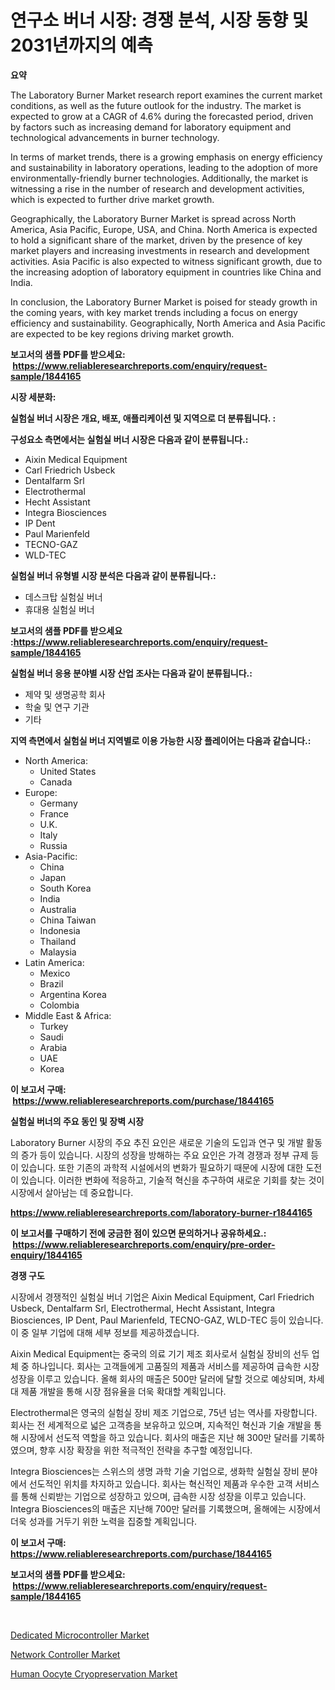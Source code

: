 <p><h1>연구소 버너 시장: 경쟁 분석, 시장 동향 및 2031년까지의 예측</h1></p><p><strong>요약</strong></p>
<p><p>The Laboratory Burner Market research report examines the current market conditions, as well as the future outlook for the industry. The market is expected to grow at a CAGR of 4.6% during the forecasted period, driven by factors such as increasing demand for laboratory equipment and technological advancements in burner technology.</p><p>In terms of market trends, there is a growing emphasis on energy efficiency and sustainability in laboratory operations, leading to the adoption of more environmentally-friendly burner technologies. Additionally, the market is witnessing a rise in the number of research and development activities, which is expected to further drive market growth.</p><p>Geographically, the Laboratory Burner Market is spread across North America, Asia Pacific, Europe, USA, and China. North America is expected to hold a significant share of the market, driven by the presence of key market players and increasing investments in research and development activities. Asia Pacific is also expected to witness significant growth, due to the increasing adoption of laboratory equipment in countries like China and India.</p><p>In conclusion, the Laboratory Burner Market is poised for steady growth in the coming years, with key market trends including a focus on energy efficiency and sustainability. Geographically, North America and Asia Pacific are expected to be key regions driving market growth.</p></p>
<p><strong>보고서의 샘플 PDF를 받으세요: &nbsp;<a href="https://www.reliableresearchreports.com/enquiry/request-sample/1844165">https://www.reliableresearchreports.com/enquiry/request-sample/1844165</a></strong></p>
<p><strong>시장 세분화:</strong></p>
<p><strong> 실험실 버너 시장은 개요, 배포, 애플리케이션 및 지역으로 더 분류됩니다. :</strong></p>
<p><strong>구성요소 측면에서는 실험실 버너 시장은 다음과 같이 분류됩니다.:</strong></p>
<p><ul><li>Aixin Medical Equipment</li><li>Carl Friedrich Usbeck</li><li>Dentalfarm Srl</li><li>Electrothermal</li><li>Hecht Assistant</li><li>Integra Biosciences</li><li>IP Dent</li><li>Paul Marienfeld</li><li>TECNO-GAZ</li><li>WLD-TEC</li></ul></p>
<p><strong> 실험실 버너 유형별 시장 분석은 다음과 같이 분류됩니다.:</strong></p>
<p><ul><li>데스크탑 실험실 버너</li><li>휴대용 실험실 버너</li></ul></p>
<p><strong>보고서의 샘플 PDF를 받으세요 :<a href="https://www.reliableresearchreports.com/enquiry/request-sample/1844165">https://www.reliableresearchreports.com/enquiry/request-sample/1844165</a></strong></p>
<p><strong> 실험실 버너 응용 분야별 시장 산업 조사는 다음과 같이 분류됩니다.:</strong></p>
<p><ul><li>제약 및 생명공학 회사</li><li>학술 및 연구 기관</li><li>기타</li></ul></p>
<p><strong>지역 측면에서 실험실 버너 지역별로 이용 가능한 시장 플레이어는 다음과 같습니다.:</strong></p>
<p><ul>
    <li>
        North America:
        <ul>
            <li>United States</li>
            <li>Canada</li>
        </ul>
    </li>
    <li>
        Europe:
        <ul>
            <li>Germany</li>
            <li>France</li>
            <li>U.K.</li>
            <li>Italy</li>
            <li>Russia</li>
        </ul>
    </li>
    <li>
        Asia-Pacific:
        <ul>
            <li>China</li>
            <li>Japan</li>
            <li>South Korea</li>
            <li>India</li>
            <li>Australia</li>
            <li>China Taiwan</li>
            <li>Indonesia</li>
            <li>Thailand</li>
            <li>Malaysia</li>
        </ul>
    </li>
    <li>
        Latin America:
        <ul>
            <li>Mexico</li>
            <li>Brazil</li>
            <li>Argentina Korea</li>
            <li>Colombia</li>
        </ul>
    </li>
    <li>
        Middle East & Africa:
        <ul>
            <li>Turkey</li>
            <li>Saudi</li>
            <li>Arabia</li>
            <li>UAE</li>
            <li>Korea</li>
        </ul>
    </li>
    </ul></p>
<p><strong>이 보고서 구매: &nbsp;<a href="https://www.reliableresearchreports.com/purchase/1844165">https://www.reliableresearchreports.com/purchase/1844165</a></strong></p>
<p><strong>실험실 버너의 주요 동인 및 장벽 시장</strong></p>
<p><p>Laboratory Burner 시장의 주요 추진 요인은 새로운 기술의 도입과 연구 및 개발 활동의 증가 등이 있습니다. 시장의 성장을 방해하는 주요 요인은 가격 경쟁과 정부 규제 등이 있습니다. 또한 기존의 과학적 시설에서의 변화가 필요하기 때문에 시장에 대한 도전이 있습니다. 이러한 변화에 적응하고, 기술적 혁신을 추구하여 새로운 기회를 찾는 것이 시장에서 살아남는 데 중요합니다.</p></p>
<p><strong><a href="https://www.reliableresearchreports.com/laboratory-burner-r1844165">https://www.reliableresearchreports.com/laboratory-burner-r1844165</a></strong></p>
<p><strong>이 보고서를 구매하기 전에 궁금한 점이 있으면 문의하거나 공유하세요.: &nbsp;<a href="https://www.reliableresearchreports.com/enquiry/pre-order-enquiry/1844165">https://www.reliableresearchreports.com/enquiry/pre-order-enquiry/1844165</a></strong></p>
<p><strong>경쟁 구도</strong></p>
<p><p>시장에서 경쟁적인 실험실 버너 기업은 Aixin Medical Equipment, Carl Friedrich Usbeck, Dentalfarm Srl, Electrothermal, Hecht Assistant, Integra Biosciences, IP Dent, Paul Marienfeld, TECNO-GAZ, WLD-TEC 등이 있습니다. 이 중 일부 기업에 대해 세부 정보를 제공하겠습니다.</p><p>Aixin Medical Equipment는 중국의 의료 기기 제조 회사로서 실험실 장비의 선두 업체 중 하나입니다. 회사는 고객들에게 고품질의 제품과 서비스를 제공하여 급속한 시장 성장을 이루고 있습니다. 올해 회사의 매출은 500만 달러에 달할 것으로 예상되며, 차세대 제품 개발을 통해 시장 점유율을 더욱 확대할 계획입니다.</p><p>Electrothermal은 영국의 실험실 장비 제조 기업으로, 75년 넘는 역사를 자랑합니다. 회사는 전 세계적으로 넓은 고객층을 보유하고 있으며, 지속적인 혁신과 기술 개발을 통해 시장에서 선도적 역할을 하고 있습니다. 회사의 매출은 지난 해 300만 달러를 기록하였으며, 향후 시장 확장을 위한 적극적인 전략을 추구할 예정입니다.</p><p>Integra Biosciences는 스위스의 생명 과학 기술 기업으로, 생화학 실험실 장비 분야에서 선도적인 위치를 차지하고 있습니다. 회사는 혁신적인 제품과 우수한 고객 서비스를 통해 신뢰받는 기업으로 성장하고 있으며, 급속한 시장 성장을 이루고 있습니다. Integra Biosciences의 매출은 지난해 700만 달러를 기록했으며, 올해에는 시장에서 더욱 성과를 거두기 위한 노력을 집중할 계획입니다.</p></p>
<p><strong>이 보고서 구매: &nbsp; <a href="https://www.reliableresearchreports.com/purchase/1844165">https://www.reliableresearchreports.com/purchase/1844165</a></strong></p>
<p><strong>보고서의 샘플 PDF를 받으세요: &nbsp;<a href="https://www.reliableresearchreports.com/enquiry/request-sample/1844165">https://www.reliableresearchreports.com/enquiry/request-sample/1844165</a></strong><strong></strong></p>
<p>&nbsp;</p>
<p><p><a href="https://sore-arch-6db.notion.site/Dedicated-Microcontroller-Market-Size-and-Market-Trends-Complete-Industry-Overview-2024-to-2031-d6bc8d5dabd04f74ba484d27803a0a8a">Dedicated Microcontroller Market</a></p><p><a href="https://funky-papaya-cf4.notion.site/Network-Controller-Market-Analysis-and-Sze-Forecasted-for-period-from-2024-to-2031-840a97479d7340f0ad5512f485cb56a4">Network Controller Market</a></p><p><a href="https://github.com/ChiragRP21/Market-Research-Report-List-4/blob/main/human-oocyte-cryopreservation-market.md">Human Oocyte Cryopreservation Market</a></p></p>